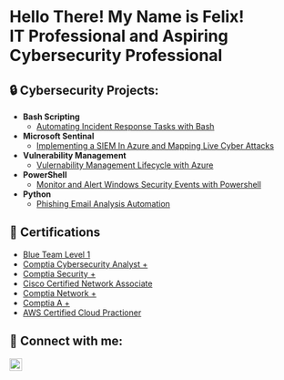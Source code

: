 <h1>Hello There! My Name is Felix! <br/>IT Professional and Aspiring Cybersecurity Professional</h1>

<h2>🔒 Cybersecurity Projects:</h2>

- <b>Bash Scripting</b>
  - [Automating Incident Response Tasks with Bash](https://github.com/joshmadakor1/Algorithms-Practice)
- <b>Microsoft Sentinal</b>
  - [Implementing a SIEM In Azure and Mapping Live Cyber Attacks](https://github.com/Gutz2NvrGiveUp/Implementing-a-SIEM-In-Azure-and-Mapping-Live-Cyber-Attacks)</i>
- <b>Vulnerability Management</b>
  - [Vulernability Management Lifecycle with Azure](https://github.com/joshmadakor1/EncrypterPOC)
- <b>PowerShell</b>
  - [Monitor and Alert Windows Security Events with Powershell](https://github.com/Gutz2NvrGiveUp/Monitor-and-Alert-Windows-Security-Events-with-PowerShell)
- <b>Python</b>
  - [Phishing Email Analysis Automation](https://github.com/Gutz2NvrGiveUp/Phishing-Email-Analysis-Automation)
 
<h2>📜 Certifications</h2>

- [Blue Team Level 1](https://www.credly.com/badges/3a7f8a4f-e95f-400f-a05b-b7f74b0df003/public_url)
- [Comptia Cybersecurity Analyst +](https://www.credly.com/badges/721c3a16-6e02-4380-82a2-ba46b01d0980/public_url)
- [Comptia Security +](https://www.credly.com/badges/d42fe297-9a85-4c51-923e-9660606e46ff/public_url)
- [Cisco Certified Network Associate](https://www.credly.com/badges/4d30651e-d192-45f8-b08f-87b98df807ff/public_url)
- [Comptia Network +](https://www.credly.com/badges/d42fe297-9a85-4c51-923e-9660606e46ff/public_url)
- [Comptia A +](https://www.credly.com/badges/d42fe297-9a85-4c51-923e-9660606e46ff/public_url)
- [AWS Certified Cloud Practioner](https://www.credly.com/badges/78dd56d5-d039-44ff-9c05-147b12dca394/public_url)

<h2> 🤳 Connect with me:</h2>

[<img align="left" alt="JoshMadakor | LinkedIn" width="22px" src="https://cdn.jsdelivr.net/npm/simple-icons@v3/icons/linkedin.svg" />][linkedin]

[linkedin]: https://linkedin.com/in/joshmadakor


